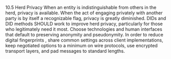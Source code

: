 10.5 Herd Privacy When an entity is indistinguishable from others in the herd, privacy is available. When the act of engaging privately with another party is by itself a recognizable flag, privacy is greatly diminished. DIDs and DID methods SHOULD work to improve herd privacy, particularly for those who legitimately need it most. Choose technologies and human interfaces that default to preserving anonymity and pseudonymity. In order to reduce digital fingerprints , share common settings across client implementations, keep negotiated options to a minimum on wire protocols, use encrypted transport layers, and pad messages to standard lengths.
